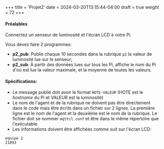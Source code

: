 +++
title = 'Projet2'
date = 2024-03-20T13:15:44-04:00
draft = true
weight = 72
+++

#### Préalables
Connectez un senseur de luminosité et l'écran LCD à votre Pi.

Vous devez faire 2 programmes:
+ **p2_pub**: Publie chaque 10 secondes dans la rubrique `p2` la valeur de luminosité lue sur le senseur;
+ **p2_sub**: À partir des données lues sur tous les Pi, affiche le nom du Pi d'où est lue la valeur maximale, et la moyenne de toutes les valeurs.

#### Spécifications:
+ Le message publié doit avoir le format `HOTE-VALEUR` (HOTE est le _hostname_ du Pi et VALEUR est la luminosité)
+ Le nom de l'agent et de la rubrique ne doivent pas être directement dans le code mais être écrits dans un fichier sur 2 lignes. La première ligne est le nom de l'agent et la deuxième est le nom de la rubrique. Le fichier doit se nommer `mqttcl.conf` et être dans le même répertoire que l'exécutable.
+ Les informations doivent être affichées comme suit sur l'écran LCD:
```
equipe 2
21093
```